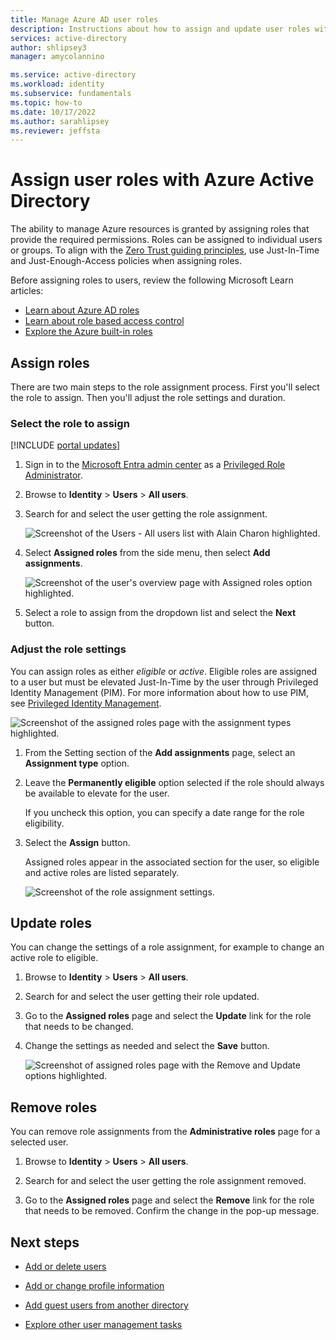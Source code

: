 ```yaml
---
title: Manage Azure AD user roles
description: Instructions about how to assign and update user roles with Azure Active Directory.
services: active-directory
author: shlipsey3
manager: amycolannino

ms.service: active-directory
ms.workload: identity
ms.subservice: fundamentals
ms.topic: how-to
ms.date: 10/17/2022
ms.author: sarahlipsey
ms.reviewer: jeffsta
---
```

# Assign user roles with Azure Active Directory

The ability to manage Azure resources is granted by assigning roles that provide the required permissions. Roles can be assigned to individual users or groups. To align with the [Zero Trust guiding principles](../../security/fundamentals/zero-trust.md), use Just-In-Time and Just-Enough-Access policies when assigning roles.

Before assigning roles to users, review the following Microsoft Learn articles:

- [Learn about Azure AD roles](../roles/concept-understand-roles.md)
- [Learn about role based access control](../../role-based-access-control/rbac-and-directory-admin-roles.md)
- [Explore the Azure built-in roles](../roles/permissions-reference.md)

## Assign roles

There are two main steps to the role assignment process. First you'll select the role to assign. Then you'll adjust the role settings and duration.

### Select the role to assign

[!INCLUDE [portal updates](~/articles/active-directory/includes/portal-update.md)]

1. Sign in to the [Microsoft Entra admin center](https://entra.microsoft.com) as a [Privileged Role Administrator](../roles/permissions-reference.md#privileged-role-administrator).

1. Browse to **Identity** > **Users** > **All users**.

1. Search for and select the user getting the role assignment.

      ![Screenshot of the Users - All users list with Alain Charon highlighted.](media/active-directory-users-assign-role-azure-portal/select-existing-user.png)

1. Select **Assigned roles** from the side menu, then select **Add assignments**. 

    ![Screenshot of the user's overview page with Assigned roles option highlighted.](media/active-directory-users-assign-role-azure-portal/user-profile-assign-roles.png)

1. Select a role to assign from the dropdown list and select the **Next** button.

### Adjust the role settings

You can assign roles as either _eligible_ or _active_. Eligible roles are assigned to a user but must be elevated Just-In-Time by the user through Privileged Identity Management (PIM). For more information about how to use PIM, see [Privileged Identity Management](../privileged-identity-management/index.yml).

![Screenshot of the assigned roles page with the assignment types highlighted.](media/active-directory-users-assign-role-azure-portal/role-assignment-types.png)

1. From the Setting section of the **Add assignments** page, select an **Assignment type** option.

1. Leave the **Permanently eligible** option selected if the role should always be available to elevate for the user.

    If you uncheck this option, you can specify a date range for the role eligibility.

1. Select the **Assign** button.

    Assigned roles appear in the associated section for the user, so eligible and active roles are listed separately. 

    ![Screenshot of the role assignment settings.](media/active-directory-users-assign-role-azure-portal/role-assignment-settings.png)

## Update roles

You can change the settings of a role assignment, for example to change an active role to eligible.

1. Browse to **Identity** > **Users** > **All users**.

1. Search for and select the user getting their role updated.

1. Go to the **Assigned roles** page and select the **Update** link for the role that needs to be changed.

1. Change the settings as needed and select the **Save** button.

    ![Screenshot of assigned roles page with the Remove and Update options highlighted.](media/active-directory-users-assign-role-azure-portal/remove-update-role-assignment.png)

## Remove roles

You can remove role assignments from the **Administrative roles** page for a selected user.

1. Browse to **Identity** > **Users** > **All users**.

1. Search for and select the user getting the role assignment removed.

1. Go to the **Assigned roles** page and select the **Remove** link for the role that needs to be removed. Confirm the change in the pop-up message.


## Next steps

- [Add or delete users](./add-users.md)

- [Add or change profile information](./how-to-manage-user-profile-info.md)

- [Add guest users from another directory](../external-identities/what-is-b2b.md)

- [Explore other user management tasks](../enterprise-users/index.yml)

